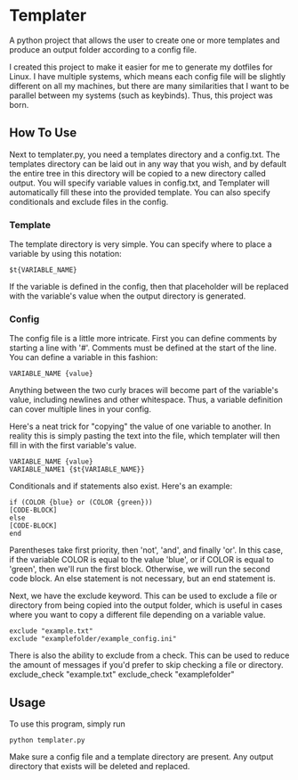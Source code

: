 # Templater
A python project that allows the user to create one or more templates and produce an output folder according to a config file.

I created this project to make it easier for me to generate my dotfiles for Linux. I have multiple systems, which means each config file will be slightly different on all my machines, but there are many similarities that I want to be parallel between my systems (such as keybinds). Thus, this project was born.

## How To Use
Next to templater.py, you need a templates directory and a config.txt. The templates directory can be laid out in any way that you wish, and by default the entire tree in this directory will be copied to a new directory called output. You will specify variable values in config.txt, and Templater will automatically fill these into the provided template. You can also specify conditionals and exclude files in the config.

### Template
The template directory is very simple. You can specify where to place a variable by using this notation:

    $t{VARIABLE_NAME}
    
If the variable is defined in the config, then that placeholder will be replaced with the variable's value when the output directory is generated.

### Config
The config file is a little more intricate. First you can define comments by starting a line with '#'. Comments must be defined at the start of the line. You can define a variable in this fashion:

    VARIABLE_NAME {value}
    
Anything between the two curly braces will become part of the variable's value, including newlines and other whitespace. Thus, a variable definition can cover multiple lines in your config.

Here's a neat trick for "copying" the value of one variable to another. In reality this is simply pasting the text into the file, which templater will then fill in with the first variable's value.

    VARIABLE_NAME {value}
    VARIABLE_NAME1 {$t{VARIABLE_NAME}}

Conditionals and if statements also exist. Here's an example:

    if (COLOR {blue} or (COLOR {green}))
    [CODE-BLOCK]
    else
    [CODE-BLOCK]
    end
    
Parentheses take first priority, then 'not', 'and', and finally 'or'. In this case, if the variable COLOR is equal to the value 'blue', or if COLOR is equal to 'green', then we'll run the first block. Otherwise, we will run the second code block. An else statement is not necessary, but an end statement is.

Next, we have the exclude keyword. This can be used to exclude a file or directory from being copied into the output folder, which is useful in cases where you want to copy a different file depending on a variable value.
    
    exclude "example.txt"
    exclude "examplefolder/example_config.ini"
    
There is also the ability to exclude from a check. This can be used to reduce the amount of messages if you'd prefer to skip checking a file or directory.
    exclude_check "example.txt"
    exclude_check "examplefolder"

## Usage
To use this program, simply run

    python templater.py
    
Make sure a config file and a template directory are present. Any output directory that exists will be deleted and replaced.
